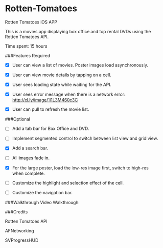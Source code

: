 # Rotten-Tomatoes
Rotten Tomatoes iOS APP

This is a movies app displaying box office and top rental DVDs using the Rotten Tomatoes API.

Time spent: 15 hours

###Features Required

- [x] User can view a list of movies. Poster images load asynchronously.

- [x] User can view movie details by tapping on a cell.

- [x] User sees loading state while waiting for the API.

- [x] User sees error message when there is a network error: http://cl.ly/image/1l1L3M460c3C

- [x] User can pull to refresh the movie list.

###Optional

- [ ] Add a tab bar for Box Office and DVD.

- [ ] Implement segmented control to switch between list view and grid view.

- [x] Add a search bar.

- [ ] All images fade in.

- [x] For the large poster, load the low-res image first, switch to high-res when complete.

- [ ] Customize the highlight and selection effect of the cell.

- [ ] Customize the navigation bar.

###Walkthrough
Video Walkthrough


###Credits

Rotten Tomatoes API

AFNetworking

SVProgressHUD
